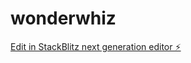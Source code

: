 # wonderwhiz

[Edit in StackBlitz next generation editor ⚡️](https://stackblitz.com/~/github.com/digitull1/wonderwhiz)